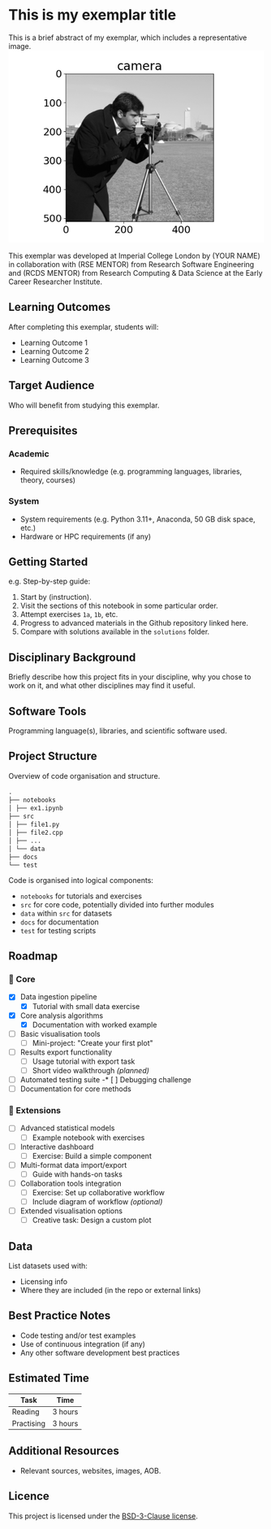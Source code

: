 <!--
This README template is designed with dual purpose.

It should help you think about and plan various aspects of your
exemplar. In this regard, the document need not be completed in
a single pass. Some sections will be relatively straightforward
to complete, others may evolve over time.

Once complete, this README will serve as the landing page for
your exemplar, providing learners with an outline of what they
can expect should they engage with the work.

Recall that you are developing a software project and learning
resource at the same time. It is important to keep this in mind
throughout the development and plan accordingly.
-->


<!-- Your exemplar title. Make it sound catchy! -->
# This is my exemplar title

<!-- A brief description of your exemplar, which may include an image -->
This is a brief abstract of my exemplar, which includes a representative image.
![Scikit Camera Image](docs/assets/readme-img.png)

<!-- Author information -->
This exemplar was developed at Imperial College London by (YOUR NAME) in
collaboration with (RSE MENTOR) from Research Software Engineering and
(RCDS MENTOR) from Research Computing & Data Science at the Early Career
Researcher Institute.


<!-- Learning Outcomes. 
Aim for 3 - 4 points that illustrate what knowledge and
skills will be gained by studying your ReCoDE exemplar. -->
## Learning Outcomes

After completing this exemplar, students will:

- Learning Outcome 1
- Learning Outcome 2
- Learning Outcome 3


<!-- Audience. Think broadly as to who will benefit. -->
## Target Audience

Who will benefit from studying this exemplar.


<!-- Requirements.
What skills and knowledge will students need before starting?
e.g. ECRI courses, knowledge of a programming language or library...

Is it a prerequisite skill or learning outcome?
e.g. If your project uses a niche library, you could either set it as a
requirement or make it a learning outcome above. If a learning outcome,
you must include a relevant section that helps with learning this library.
-->
## Prerequisites

### Academic

- Required skills/knowledge (e.g. programming languages, libraries, theory, courses)

### System

- System requirements (e.g. Python 3.11+, Anaconda, 50 GB disk space, etc.)
- Hardware or HPC requirements (if any)


<!-- Quick Start Guide. Tell learners how to engage with the exemplar. -->
## Getting Started

e.g. Step-by-step guide:

1. Start by (instruction).
2. Visit the sections of this notebook in some particular order.
3. Attempt exercises `1a`, `1b`, etc.
4. Progress to advanced materials in the Github repository linked here.
5. Compare with solutions available in the `solutions` folder.


<!-- Background. Tell learners about why this exemplar is useful. -->
## Disciplinary Background
     
Briefly describe how this project fits in your discipline, why you chose
to work on it, and what other disciplines may find it useful.


<!-- Software. What languages, libraries, software you use. -->
## Software Tools

Programming language(s), libraries, and scientific software used.


<!-- Repository structure. Explain how your code is structured. -->
## Project Structure

Overview of code organisation and structure.

```
.
├── notebooks
│ ├── ex1.ipynb
├── src
│ ├── file1.py
│ ├── file2.cpp
│ ├── ...
│ └── data
├── docs
└── test
```

Code is organised into logical components:

- `notebooks` for tutorials and exercises
- `src` for core code, potentially divided into further modules
- `data` within `src` for datasets
- `docs` for documentation
- `test` for testing scripts


<!-- Roadmap.
Identify the project core (a minimal working example). This
is what you should develop first, ideally by week 6. Defining
a core helps ensure that, despite a tight timeline, we will end
up with a complete project.

Identify project extensions. These are additional features that
you will implement after the core of the project is finished; you
could also propose extensions as open-ended exercises for the ReCoDE
audience.

Outline the process of creating the exemplar as a project roadmap
with individual steps. This will help you with defining the scope of 
the project. When you think about this, imagine that you are explaining
it to a new PhD student. Assume that this student is from a related (but
not necessarily same) discipline. They can code but have never undertaken
a larger project. The steps should follow logical development of the
project and good practice. Each will be relatively independent and contain
its own learning annotation and links to other learning materials if
appropriate. The learning annotation is going to form a significant portion
of your efforts.

Learning annotations will evolve as we go along but planning now will be useful
in defining your exemplar steps. Remember that active learning is generally more
valuable than just reading information, so small exercises that build on previous
steps can really help your students to understand the software development process.
You can include videos, text, charts, images, flowcharts, storyboards, or anything
creative that you may think of.

Completed tasks are marked with an x between the square brackets.
-->
## Roadmap

### 🧩 Core

- [x] Data ingestion pipeline
  * [x] Tutorial with small data exercise
- [x] Core analysis algorithms
  * [x] Documentation with worked example
- [ ] Basic visualisation tools
  * [ ] Mini-project: "Create your first plot"
- [ ] Results export functionality
  * [ ] Usage tutorial with export task
  * [ ] Short video walkthrough *(planned)*
- [ ] Automated testing suite
  -* [ ] Debugging challenge
- [ ] Documentation for core methods

### 🔌 Extensions

- [ ] Advanced statistical models
  * [ ] Example notebook with exercises
- [ ] Interactive dashboard
  * [ ] Exercise: Build a simple component
- [ ] Multi-format data import/export
  * [ ] Guide with hands-on tasks
- [ ] Collaboration tools integration
  * [ ] Exercise: Set up collaborative workflow
  * [ ] Include diagram of workflow *(optional)*
- [ ] Extended visualisation options
  * [ ] Creative task: Design a custom plot

<!-- Data availability (remove this section if no data used) -->
## Data

List datasets used with:

- Licensing info
- Where they are included (in the repo or external links)


<!-- Best practice notes. -->
## Best Practice Notes

- Code testing and/or test examples
- Use of continuous integration (if any)
- Any other software development best practices

<!-- Estimate the time it will take for a learner to progress through the exemplar. -->
## Estimated Time

| Task       | Time    |
| ---------- | ------- |
| Reading    | 3 hours |
| Practising | 3 hours |


<!-- Any references, or other resources. -->
## Additional Resources

- Relevant sources, websites, images, AOB.

<!-- LICENCE.
Imperial prefers BSD-3. Please update the LICENSE.md file with the current year.
-->
## Licence

This project is licensed under the [BSD-3-Clause license](LICENSE.md).
